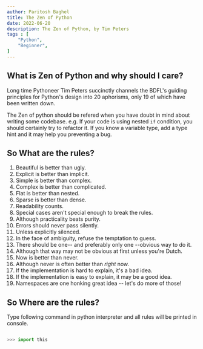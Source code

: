 ```yaml
---
author: Paritosh Baghel
title: The Zen of Python
date: 2022-06-20
description: The Zen of Python, by Tim Peters
tags : [
    "Python",
    "Beginner",
]
---
```


## What is Zen of Python and why should I care?

Long time Pythoneer Tim Peters succinctly channels the BDFL's guiding principles for Python's design into 20 aphorisms, only 19 of which have been written down.

The Zen of python should be refered when you have doubt in mind about writing some codebase. e.g. If your code is using nested `if` condition, you should certainly try to refactor it. If you know a variable type, add a type hint and it may help you preventing a bug.


## So What are the rules?

1. Beautiful is better than ugly. 
2. Explicit is better than implicit. 
3. Simple is better than complex.
4. Complex is better than complicated.
5. Flat is better than nested.
6. Sparse is better than dense.
7. Readability counts.
8. Special cases aren't special enough to break the rules. 
9. Although practicality beats purity.
10. Errors should never pass silently. 
11. Unless explicitly silenced.
12. In the face of ambiguity, refuse the temptation to guess.
13. There should be one-- and preferably only one --obvious way to do it.
14. Although that way may not be obvious at first unless you're Dutch.
15. Now is better than never.
16. Although never is often better than *right* now.
17. If the implementation is hard to explain, it's a bad idea.
18. If the implementation is easy to explain, it may be a good idea.
19. Namespaces are one honking great idea -- let's do more of those!

## So Where are the rules?

Type following command in python interpreter and all rules will be printed in console.

```python

>>> import this

```